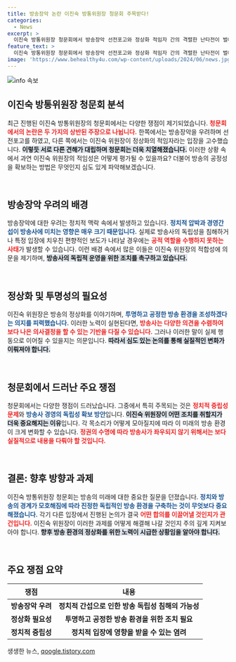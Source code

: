 ```yaml
---
title: 방송장악 논란 이진숙 방통위원장 청문회 주목받다!
categories:
  - News
excerpt: >
  이진숙 방통위원장 청문회에서 방송장악 선전포고와 정상화 적임자 간의 격렬한 난타전이 벌어졌다. 과연 방송의 미래는 누구 손에?! 클릭 유도!
feature_text: >
  이진숙 방통위원장 청문회에서 방송장악 선전포고와 정상화 적임자 간의 격렬한 난타전이 벌어졌다. 과연 방송의 미래는 누구 손에?! 클릭 유도!
image: 'https://www.behealthy4u.com/wp-content/uploads/2024/06/news.jpg'
---
```


<p><img src="https://www.behealthy4u.com/wp-content/uploads/2024/06/news.jpg" alt="info 속보" /></p>

<h2 data-ke-size="size26">이진숙 방통위원장 청문회 분석</h2>

<p data-ke-size="size16">최근 진행된 이진숙 방통위원장의 청문회에서는 다양한 쟁점이 제기되었습니다. <b><span style="color: #ee2323;">청문회에서의 논란은 두 가지의 상반된 주장으로 나뉩니다.</span></b> 한쪽에서는 방송장악을 우려하며 선전포고를 하였고, 다른 쪽에서는 이진숙 위원장이 정상화의 적임자라는 입장을 고수했습니다. <b><span style="background-color: #21538527;">이렇듯 서로 다른 견해가 대립하며 청문회는 더욱 치열해졌습니다.</span></b> 이러한 상황 속에서 과연 이진숙 위원장의 적임성은 어떻게 평가될 수 있을까요? 더불어 방송의 공정성을 확보하는 방법은 무엇인지 심도 있게 파악해보겠습니다. </p>

<p data-ke-size="size16">&nbsp;</p>

<h2 data-ke-size="size26">방송장악 우려의 배경</h2>

<p data-ke-size="size16">방송장악에 대한 우려는 정치적 맥락 속에서 발생하고 있습니다. <b><span style="color: #1a5490;">정치적 압박과 경영간섭이 방송사에 미치는 영향은 매우 크기 때문입니다.</span></b> 실제로 방송사의 독립성을 침해하거나 특정 입장에 치우친 편향적인 보도가 나타날 경우에는 <b><span style="color: #ee2323;">공적 역할을 수행하지 못하는 사태</span></b>가 발생할 수 있습니다. 이런 배경 속에서 많은 이들은 이진숙 위원장의 적합성에 의문을 제기하며, <b><span style="background-color: #21538527;">방송사의 독립적 운영을 위한 조치를 촉구하고 있습니다.</span></b> </p>

<p data-ke-size="size16">&nbsp;</p>

<h2 data-ke-size="size26">정상화 및 투명성의 필요성</h2>

<p data-ke-size="size16">이진숙 위원장은 방송의 정상화를 이야기하며, <b><span style="color: #1a5490;">투명하고 공정한 방송 환경을 조성하겠다는 의지를 피력했습니다.</span></b> 이러한 노력이 실현된다면, <b><span style="color: #ee2323;">방송사는 다양한 의견을 수렴하여 보다 나은 의사결정을 할 수 있는 기반을 다질 수 있습니다.</span></b> 그러나 이러한 말이 실제 행동으로 이어질 수 있을지는 의문입니다. <b><span style="background-color: #21538527;">따라서 심도 있는 논의를 통해 실질적인 변화가 이뤄져야 합니다.</span></b> </p>

<p data-ke-size="size16">&nbsp;</p>

<h2 data-ke-size="size26">청문회에서 드러난 주요 쟁점</h2>

<p data-ke-size="size16">청문회에서는 다양한 쟁점이 드러났습니다. 그중에서 특히 주목되는 것은 <b><span style="color: #ee2323;">정치적 중립성 문제</span></b>와 <b><span style="color: #1a5490;">방송사 경영의 독립성 확보 방안</span></b>입니다. <b><span style="background-color: #21538527;">이진숙 위원장이 어떤 조치를 취할지가 더욱 중요해지는 이유</span></b>입니다. 각 목소리가 어떻게 모아질지에 따라 이 미래의 방송 환경이 크게 변화할 수 있습니다. <b><span style="color: #ee2323;">정권의 수명에 따라 방송사가 좌우되지 않기 위해서는 보다 실질적으로 내용을 다뤄야 할 것입니다.</span></b> </p>

<p data-ke-size="size16">&nbsp;</p>

<h2 data-ke-size="size26">결론: 향후 방향과 과제</h2>

<p data-ke-size="size16">이진숙 방통위원장 청문회는 방송의 미래에 대한 중요한 질문을 던졌습니다. <b><span style="color: #1a5490;">정치와 방송의 경계가 모호해짐에 따라 진정한 독립적인 방송 환경을 구축하는 것이 무엇보다 중요해졌습니다.</span></b> 각기 다른 입장에서 진행된 논의가 결국 <b><span style="color: #ee2323;">어떤 합의를 이끌어낼 것인지가 관건입니다.</span></b> 이진숙 위원장이 이러한 과제를 어떻게 해결해 나갈 것인지 주의 깊게 지켜보아야 합니다. <b><span style="background-color: #21538527;">향후 방송 환경의 정상화를 위한 노력이 시급한 상황임을 알아야 합니다.</span></b> </p>

<p data-ke-size="size16">&nbsp;</p>

<h2 data-ke-size="size26">주요 쟁점 요약</h2>

<table style="width: 100%; border-collapse: collapse;">
  <thead>
    <tr>
      <th style="text-align: center; height: 35px;"><b>쟁점</b></th>
      <th style="text-align: center; height: 35px;"><b>내용</b></th>
    </tr>
  </thead>
  <tbody>
    <tr>
      <td style="text-align: center; height: 17px;"><b>방송장악 우려</b></td>
      <td style="text-align: center; height: 17px;"><b>정치적 간섭으로 인한 방송 독립성 침해의 가능성</b></td>
    </tr>
    <tr>
      <td style="text-align: center; height: 17px;"><b>정상화 필요성</b></td>
      <td style="text-align: center; height: 17px;"><b>투명하고 공정한 방송 환경을 위한 조치 필요</b></td>
    </tr>
    <tr>
      <td style="text-align: center; height: 17px;"><b>정치적 중립성</b></td>
      <td style="text-align: center; height: 17px;"><b>정치적 입장에 영향을 받을 수 있는 염려</b></td>
    </tr>
  </tbody>
</table>
생생한 뉴스, <a href="https://qoogle.tistory.com" rel="dofollow">qoogle.tistory.com</a>


